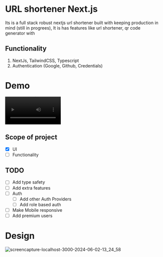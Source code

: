 # URL shortener Next.js
  Its is a full stack robust nextjs url shortener built with keeping production in mind (still in progrees), It is has features like url shortener, qr code generator with 

## Functionality
1. NextJs, TailwindCSS, Typescript
2. Authentication (Google, Github, Credentials)

# Demo
<video src='https://github.com/mohdfaizan5/url-shortner-nextjs/assets/79694828/9fe02fa7-f461-4073-b087-8349cde7dba1' width=180><video/>
<!--
-->

## Scope of project
- [x] UI
- [ ] Functionality

## TODO

- [ ] Add type safety
- [ ] Add extra features
- [ ] Auth
  - [ ] Add other Auth Providers
  - [ ] Add role based auth 
- [ ] Make Mobile responsive
- [ ] Add premium users

# Design
<p aligh="center">
  
  ![screencapture-localhost-3000-2024-06-02-13_24_58](https://github.com/mohdfaizan5/url-shortner-nextjs/assets/79694828/83be462c-9a56-463b-962b-4279de33e58f)
</p>


